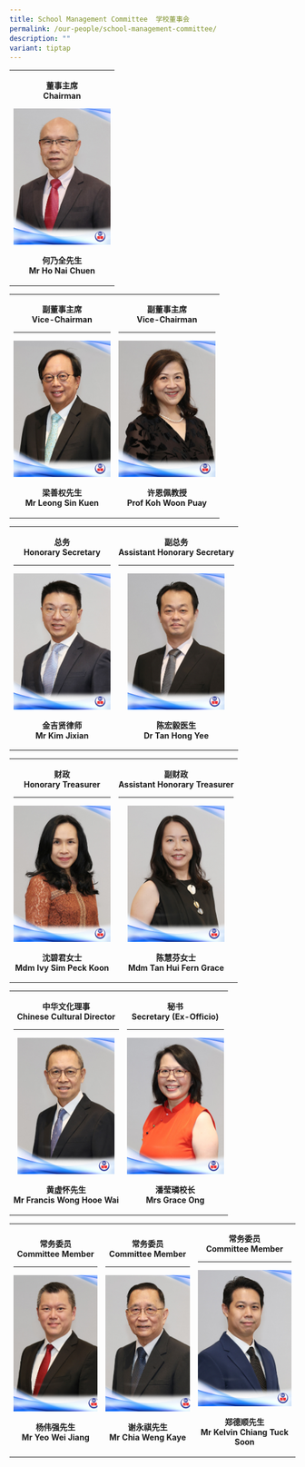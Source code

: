 ```yaml
---
title: School Management Committee  学校董事会
permalink: /our-people/school-management-committee/
description: ""
variant: tiptap
---
```

<table style="minWidth: 25px">
<colgroup>
<col>
</colgroup>
<tbody>
<tr>
<td style="text-align: center;" rowspan="1" colspan="1">
<p><strong>董事主席<br>Chairman</strong>
</p>
<div class="isomer-image-wrapper">
<img style="width: 171px; height: 240px; object-fit: cover;" height="240" width="171" alt="" src="/images/SMC 74th/Mr_Ho_Nai_Chuen___Website.jpg">
</div>
<p><strong>何乃全先生<br>Mr Ho Nai Chuen</strong>
</p>
</td>
</tr>
</tbody>
</table>
<p></p>
<table style="minWidth: 50px">
<colgroup>
<col>
<col>
</colgroup>
<tbody>
<tr>
<td style="text-align: center;" rowspan="1" colspan="1">
<p><strong>副董事主席<br>Vice-Chairman</strong>
</p>
<hr>
<div class="isomer-image-wrapper">
<img style="width: 171px; height: 240px; object-fit: cover;" height="240" width="171" alt="" src="/images/SMC 74th/Mr_Leong_Sin_Kuen___Website.jpg">
</div>
<p><strong>梁善权先生<br>Mr Leong Sin Kuen</strong>
</p>
</td>
<td style="text-align: center;" rowspan="1" colspan="1">
<p><strong>副董事主席<br>Vice-Chairman</strong>
</p>
<hr>
<div class="isomer-image-wrapper">
<img style="width: 171px; height: 240px; object-fit: cover;" height="240" width="171" alt="" src="/images/SMC 74th/Prof_Koh_Woon_Puay___Website.jpg">
</div>
<p><strong>许恩佩教授<br>Prof Koh Woon Puay</strong>
</p>
</td>
</tr>
</tbody>
</table>
<p></p>
<table style="minWidth: 50px">
<colgroup>
<col>
<col>
</colgroup>
<tbody>
<tr>
<td style="text-align: center;" rowspan="1" colspan="1">
<p><strong>总务<br>Honorary Secretary</strong>
</p>
<hr>
<div class="isomer-image-wrapper">
<img style="width: 171px; height: 240px; object-fit: cover;" height="240" width="171" alt="" src="/images/SMC 74th/Mr_Kim_Jixian___Website.jpg">
</div>
<p><strong>金吉贤律师<br>Mr Kim Jixian</strong>
</p>
</td>
<td style="text-align: center;" rowspan="1" colspan="1">
<p><strong>副总务<br>Assistant Honorary Secretary</strong>
</p>
<hr>
<div class="isomer-image-wrapper">
<img style="width: 171px; height: 240px; object-fit: cover;" height="240" width="171" alt="" src="/images/SMC 74th/Dr_Tan_Hong_Yee___Website.jpg">
</div>
<p><strong>陈宏毅医生<br>Dr Tan Hong Yee</strong>
</p>
</td>
</tr>
</tbody>
</table>
<p></p>
<table style="minWidth: 50px">
<colgroup>
<col>
<col>
</colgroup>
<tbody>
<tr>
<td style="text-align: center;" rowspan="1" colspan="1">
<p><strong>财政<br>Honorary Treasurer</strong>
</p>
<hr>
<div class="isomer-image-wrapper">
<img style="width: 171px; height: 240px; object-fit: cover;" height="240" width="171" alt="" src="/images/SMC 74th/Mdm_Ivy_Sim_Peck_Koon___Website.jpg">
</div>
<p><strong>沈碧君女士<br>Mdm Ivy Sim Peck Koon</strong>
</p>
</td>
<td style="text-align: center;" rowspan="1" colspan="1">
<p><strong>副财政<br>Assistant Honorary Treasurer</strong>
</p>
<hr>
<div class="isomer-image-wrapper">
<img style="width: 171px; height: 240px; object-fit: cover;" height="240" width="171" alt="" src="/images/SMC 74th/Mdm_Tan_Hui_Fern_Grace___Website.jpg">
</div>
<p><strong>陈慧芬女士<br>Mdm Tan Hui Fern Grace</strong>
</p>
</td>
</tr>
</tbody>
</table>
<p></p>
<table style="minWidth: 50px">
<colgroup>
<col>
<col>
</colgroup>
<tbody>
<tr>
<td style="text-align: center;" rowspan="1" colspan="1">
<p><strong>中华文化理事<br>Chinese Cultural Director</strong>
</p>
<hr>
<div class="isomer-image-wrapper">
<img style="width: 171px; height: 240px; object-fit: cover;" height="240" width="171" alt="" src="/images/SMC 74th/Mr_Francis_Wong_Hooe_Wai___Website.jpg">
</div>
<p><strong>黄虚怀先生<br>Mr Francis Wong Hooe Wai</strong>
</p>
</td>
<td style="text-align: center;" rowspan="1" colspan="1">
<p><strong>秘书<br>Secretary (Ex-Officio)</strong>
</p>
<hr>
<div class="isomer-image-wrapper">
<img style="width: 171px; height: 240px; object-fit: cover;" height="240" width="171" alt="" src="/images/SMC 74th/Mrs_Grace_Ong___Website.jpg">
</div>
<p><strong>潘莹璘校长<br>Mrs Grace Ong</strong>
</p>
</td>
</tr>
</tbody>
</table>
<p></p>
<table style="minWidth: 75px">
<colgroup>
<col>
<col>
<col>
</colgroup>
<tbody>
<tr>
<td style="text-align: center;" rowspan="1" colspan="1">
<p><strong>常务委员<br>Committee Member</strong>
</p>
<hr>
<div class="isomer-image-wrapper">
<img style="width: 171px; height: 240px; object-fit: cover;" height="240" width="171" alt="" src="/images/SMC 74th/Mr_Yeo_Wei_Jiang___Website.jpg">
</div>
<p><strong>杨伟强先生<br>Mr Yeo Wei Jiang</strong>
</p>
</td>
<td style="text-align: center;" rowspan="1" colspan="1">
<p><strong>常务委员<br>Committee Member</strong>
</p>
<hr>
<div class="isomer-image-wrapper">
<img style="width: 171px; height: 240px; object-fit: cover;" height="240" width="171" alt="" src="/images/SMC 74th/Mr_Chia_Weng_Kaye___Website.jpg">
</div>
<p><strong>谢永祺先生<br>Mr Chia Weng Kaye</strong>
</p>
</td>
<td style="text-align: center;" rowspan="1" colspan="1">
<p><strong>常务委员<br>Committee Member</strong>
</p>
<hr>
<div class="isomer-image-wrapper">
<img style="width: 171px; height: 240px; object-fit: cover;" height="240" width="171" alt="" src="/images/SMC 74th/Mr_Kelvin_Chiang_Tuck_Soon___Website.jpg">
</div>
<p><strong>郑德顺先生<br>Mr Kelvin Chiang Tuck Soon</strong>
</p>
</td>
</tr>
</tbody>
</table>